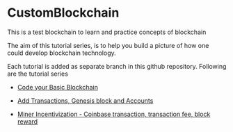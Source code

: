 
# CustomBlockchain
This is a test blockchain to learn and practice concepts of blockchain


The aim of this tutorial series, is to help you build a picture of how one could develop blockchain technology.

Each tutorial is added as separate branch in this github repository. Following are the tutorial series


   * [Code your Basic Blockchain](https://github.com/mankenavenkatesh/CustomBlockchain/tree/1_Basic_BlockChain)
   
   * [Add Transactions, Genesis block and Accounts](https://github.com/mankenavenkatesh/CustomBlockchain/tree/2_Transactions_Accounts)   

   * [Miner Incentivization - Coinbase transaction, transaction fee, block reward ](https://github.com/mankenavenkatesh/CustomBlockchain/tree/3_CoinbaseTransactions_Rewards_Fee)
